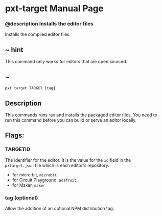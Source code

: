 # pxt-target Manual Page

### @description Installs the editor files

Installs the compiled editor files.

## ~ hint

This command only works for editors that are open sourced.

## ~

```
pxt target TARGET [tag]
```

## Description

This commands runs ``npm`` and installs the packaged editor files. You need to run this command before you can build or serve an editor locally.

## Flags:

### TARGETID

The identifier for the editor. It is the value for the ``id`` field in the ``pxtarget.json`` file which is each editor's repository.

* for micro:bit, ``microbit``
* for Circuit Playground, ``adafruit``,
* for Maker, ``maker``

### tag (optional)

Allow the addition of an optional NPM distribution tag.
